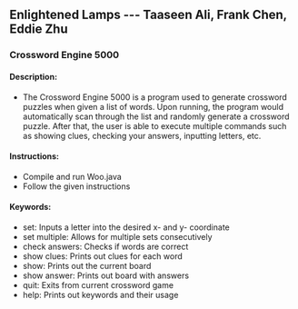 Enlightened Lamps --- Taaseen Ali, Frank Chen, Eddie Zhu
------

### Crossword Engine 5000

#### Description:

- The Crossword Engine 5000 is a program used to generate crossword
puzzles when given a list of words. Upon running, the program would
automatically scan through the list and randomly generate a crossword
puzzle. After that, the user is able to execute multiple commands 
such as showing clues, checking your answers, inputting letters, etc.
 
#### Instructions:

- Compile and run Woo.java
- Follow the given instructions

#### Keywords:

- set: Inputs a letter into the desired x- and y- coordinate
- set multiple: Allows for multiple sets consecutively
- check answers: Checks if words are correct
- show clues: Prints out clues for each word
- show: Prints out the current board
- show answer: Prints out board with answers
- quit: Exits from current crossword game
- help: Prints out keywords and their usage